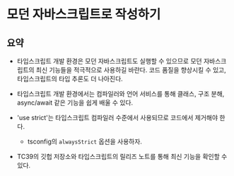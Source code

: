 # 모던 자바스크립트로 작성하기

## 요약

- 타입스크립트 개발 환경은 모던 자바스크립트도 실행할 수 있으므로 모던 자바스크립트의 최신 기능들을 적극적으로 사용하길 바란다.
  코드 품질을 향상시킬 수 있고, 타입스크립트의 타입 추론도 더 나아진다.

- 타입스크립트 개발 환경에서는 컴파일러와 언어 서비스를 통해 클래스, 구조 분해, async/await 같은 기능을 쉽게 배울 수 있다.

- 'use strict'는 타입스크립트 컴파일러 수준에서 사용되므로 코드에서 제거해야 한다.
  - tsconfig의 `alwaysStrict` 옵션을 사용하자.

- TC39의 깃헙 저장소와 타입스크립트의 릴리즈 노트를 통해 최신 기능을 확인할 수 있다.